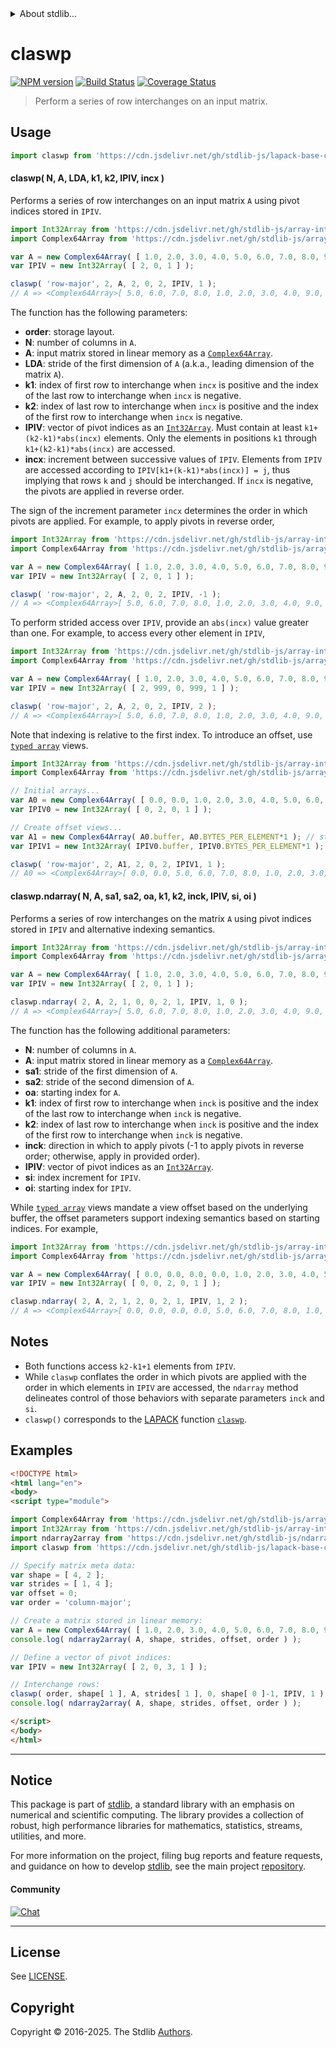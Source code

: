 <!--

@license Apache-2.0

Copyright (c) 2025 The Stdlib Authors.

Licensed under the Apache License, Version 2.0 (the "License");
you may not use this file except in compliance with the License.
You may obtain a copy of the License at

   http://www.apache.org/licenses/LICENSE-2.0

Unless required by applicable law or agreed to in writing, software
distributed under the License is distributed on an "AS IS" BASIS,
WITHOUT WARRANTIES OR CONDITIONS OF ANY KIND, either express or implied.
See the License for the specific language governing permissions and
limitations under the License.

-->


<details>
  <summary>
    About stdlib...
  </summary>
  <p>We believe in a future in which the web is a preferred environment for numerical computation. To help realize this future, we've built stdlib. stdlib is a standard library, with an emphasis on numerical and scientific computation, written in JavaScript (and C) for execution in browsers and in Node.js.</p>
  <p>The library is fully decomposable, being architected in such a way that you can swap out and mix and match APIs and functionality to cater to your exact preferences and use cases.</p>
  <p>When you use stdlib, you can be absolutely certain that you are using the most thorough, rigorous, well-written, studied, documented, tested, measured, and high-quality code out there.</p>
  <p>To join us in bringing numerical computing to the web, get started by checking us out on <a href="https://github.com/stdlib-js/stdlib">GitHub</a>, and please consider <a href="https://opencollective.com/stdlib">financially supporting stdlib</a>. We greatly appreciate your continued support!</p>
</details>

# claswp

[![NPM version][npm-image]][npm-url] [![Build Status][test-image]][test-url] [![Coverage Status][coverage-image]][coverage-url] <!-- [![dependencies][dependencies-image]][dependencies-url] -->

> Perform a series of row interchanges on an input matrix.



<section class="usage">

## Usage

```javascript
import claswp from 'https://cdn.jsdelivr.net/gh/stdlib-js/lapack-base-claswp@esm/index.mjs';
```

#### claswp( N, A, LDA, k1, k2, IPIV, incx )

Performs a series of row interchanges on an input matrix `A` using pivot indices stored in `IPIV`.

<!-- eslint-disable max-len -->

```javascript
import Int32Array from 'https://cdn.jsdelivr.net/gh/stdlib-js/array-int32@esm/index.mjs';
import Complex64Array from 'https://cdn.jsdelivr.net/gh/stdlib-js/array-complex64@esm/index.mjs';

var A = new Complex64Array( [ 1.0, 2.0, 3.0, 4.0, 5.0, 6.0, 7.0, 8.0, 9.0, 10.0, 11.0, 12.0 ] );
var IPIV = new Int32Array( [ 2, 0, 1 ] );

claswp( 'row-major', 2, A, 2, 0, 2, IPIV, 1 );
// A => <Complex64Array>[ 5.0, 6.0, 7.0, 8.0, 1.0, 2.0, 3.0, 4.0, 9.0, 10.0, 11.0, 12.0 ]
```

The function has the following parameters:

-   **order**: storage layout.
-   **N**: number of columns in `A`.
-   **A**: input matrix stored in linear memory as a [`Complex64Array`][@stdlib/array/complex64].
-   **LDA**: stride of the first dimension of `A` (a.k.a., leading dimension of the matrix `A`).
-   **k1**: index of first row to interchange when `incx` is positive and the index of the last row to interchange when `incx` is negative.
-   **k2**: index of last row to interchange when `incx` is positive and the index of the first row to interchange when `incx` is negative.
-   **IPIV**: vector of pivot indices as an [`Int32Array`][@stdlib/array/int32]. Must contain at least `k1+(k2-k1)*abs(incx)` elements. Only the elements in positions `k1` through `k1+(k2-k1)*abs(incx)` are accessed.
-   **incx**: increment between successive values of `IPIV`. Elements from `IPIV` are accessed according to `IPIV[k1+(k-k1)*abs(incx)] = j`, thus implying that rows `k` and `j` should be interchanged. If `incx` is negative, the pivots are applied in reverse order.

The sign of the increment parameter `incx` determines the order in which pivots are applied. For example, to apply pivots in reverse order,

<!-- eslint-disable max-len -->

```javascript
import Int32Array from 'https://cdn.jsdelivr.net/gh/stdlib-js/array-int32@esm/index.mjs';
import Complex64Array from 'https://cdn.jsdelivr.net/gh/stdlib-js/array-complex64@esm/index.mjs';

var A = new Complex64Array( [ 1.0, 2.0, 3.0, 4.0, 5.0, 6.0, 7.0, 8.0, 9.0, 10.0, 11.0, 12.0 ] );
var IPIV = new Int32Array( [ 2, 0, 1 ] );

claswp( 'row-major', 2, A, 2, 0, 2, IPIV, -1 );
// A => <Complex64Array>[ 5.0, 6.0, 7.0, 8.0, 1.0, 2.0, 3.0, 4.0, 9.0, 10.0, 11.0, 12.0 ]
```

To perform strided access over `IPIV`, provide an `abs(incx)` value greater than one. For example, to access every other element in `IPIV`,

<!-- eslint-disable max-len -->

```javascript
import Int32Array from 'https://cdn.jsdelivr.net/gh/stdlib-js/array-int32@esm/index.mjs';
import Complex64Array from 'https://cdn.jsdelivr.net/gh/stdlib-js/array-complex64@esm/index.mjs';

var A = new Complex64Array( [ 1.0, 2.0, 3.0, 4.0, 5.0, 6.0, 7.0, 8.0, 9.0, 10.0, 11.0, 12.0 ] );
var IPIV = new Int32Array( [ 2, 999, 0, 999, 1 ] );

claswp( 'row-major', 2, A, 2, 0, 2, IPIV, 2 );
// A => <Complex64Array>[ 5.0, 6.0, 7.0, 8.0, 1.0, 2.0, 3.0, 4.0, 9.0, 10.0, 11.0, 12.0 ]
```

Note that indexing is relative to the first index. To introduce an offset, use [`typed array`][mdn-typed-array] views.

<!-- eslint-disable stdlib/capitalized-comments, max-len -->

```javascript
import Int32Array from 'https://cdn.jsdelivr.net/gh/stdlib-js/array-int32@esm/index.mjs';
import Complex64Array from 'https://cdn.jsdelivr.net/gh/stdlib-js/array-complex64@esm/index.mjs';

// Initial arrays...
var A0 = new Complex64Array( [ 0.0, 0.0, 1.0, 2.0, 3.0, 4.0, 5.0, 6.0, 7.0, 8.0, 9.0, 10.0, 11.0, 12.0 ] );
var IPIV0 = new Int32Array( [ 0, 2, 0, 1 ] );

// Create offset views...
var A1 = new Complex64Array( A0.buffer, A0.BYTES_PER_ELEMENT*1 ); // start at 2nd element
var IPIV1 = new Int32Array( IPIV0.buffer, IPIV0.BYTES_PER_ELEMENT*1 ); // start at 2nd element

claswp( 'row-major', 2, A1, 2, 0, 2, IPIV1, 1 );
// A0 => <Complex64Array>[ 0.0, 0.0, 5.0, 6.0, 7.0, 8.0, 1.0, 2.0, 3.0, 4.0, 9.0, 10.0, 11.0, 12.0 ]
```

#### claswp.ndarray( N, A, sa1, sa2, oa, k1, k2, inck, IPIV, si, oi )

Performs a series of row interchanges on the matrix `A` using pivot indices stored in `IPIV` and alternative indexing semantics.

<!-- eslint-disable max-len -->

```javascript
import Int32Array from 'https://cdn.jsdelivr.net/gh/stdlib-js/array-int32@esm/index.mjs';
import Complex64Array from 'https://cdn.jsdelivr.net/gh/stdlib-js/array-complex64@esm/index.mjs';

var A = new Complex64Array( [ 1.0, 2.0, 3.0, 4.0, 5.0, 6.0, 7.0, 8.0, 9.0, 10.0, 11.0, 12.0 ] );
var IPIV = new Int32Array( [ 2, 0, 1 ] );

claswp.ndarray( 2, A, 2, 1, 0, 0, 2, 1, IPIV, 1, 0 );
// A => <Complex64Array>[ 5.0, 6.0, 7.0, 8.0, 1.0, 2.0, 3.0, 4.0, 9.0, 10.0, 11.0, 12.0 ]
```

The function has the following additional parameters:

-   **N**: number of columns in `A`.
-   **A**: input matrix stored in linear memory as a [`Complex64Array`][@stdlib/array/complex64].
-   **sa1**: stride of the first dimension of `A`.
-   **sa2**: stride of the second dimension of `A`.
-   **oa**: starting index for `A`.
-   **k1**: index of first row to interchange when `inck` is positive and the index of the last row to interchange when `inck` is negative.
-   **k2**: index of last row to interchange when `inck` is positive and the index of the first row to interchange when `inck` is negative.
-   **inck**: direction in which to apply pivots (-1 to apply pivots in reverse order; otherwise, apply in provided order).
-   **IPIV**: vector of pivot indices as an [`Int32Array`][@stdlib/array/int32].
-   **si**: index increment for `IPIV`.
-   **oi**: starting index for `IPIV`.

While [`typed array`][mdn-typed-array] views mandate a view offset based on the underlying buffer, the offset parameters support indexing semantics based on starting indices. For example,

<!-- eslint-disable max-len -->

```javascript
import Int32Array from 'https://cdn.jsdelivr.net/gh/stdlib-js/array-int32@esm/index.mjs';
import Complex64Array from 'https://cdn.jsdelivr.net/gh/stdlib-js/array-complex64@esm/index.mjs';

var A = new Complex64Array( [ 0.0, 0.0, 0.0, 0.0, 1.0, 2.0, 3.0, 4.0, 5.0, 6.0, 7.0, 8.0, 9.0, 10.0, 11.0, 12.0 ] );
var IPIV = new Int32Array( [ 0, 0, 2, 0, 1 ] );

claswp.ndarray( 2, A, 2, 1, 2, 0, 2, 1, IPIV, 1, 2 );
// A => <Complex64Array>[ 0.0, 0.0, 0.0, 0.0, 5.0, 6.0, 7.0, 8.0, 1.0, 2.0, 3.0, 4.0, 9.0, 10.0, 11.0, 12.0 ]
```

</section>

<!-- /.usage -->

<section class="notes">

## Notes

-   Both functions access `k2-k1+1` elements from `IPIV`.
-   While `claswp` conflates the order in which pivots are applied with the order in which elements in `IPIV` are accessed, the `ndarray` method delineates control of those behaviors with separate parameters `inck` and `si`.
-   `claswp()` corresponds to the [LAPACK][LAPACK] function [`claswp`][lapack-claswp].

</section>

<!-- /.notes -->

<section class="examples">

## Examples

<!-- eslint-disable max-len -->

<!-- eslint no-undef: "error" -->

```html
<!DOCTYPE html>
<html lang="en">
<body>
<script type="module">

import Complex64Array from 'https://cdn.jsdelivr.net/gh/stdlib-js/array-complex64@esm/index.mjs';
import Int32Array from 'https://cdn.jsdelivr.net/gh/stdlib-js/array-int32@esm/index.mjs';
import ndarray2array from 'https://cdn.jsdelivr.net/gh/stdlib-js/ndarray-base-to-array@esm/index.mjs';
import claswp from 'https://cdn.jsdelivr.net/gh/stdlib-js/lapack-base-claswp@esm/index.mjs';

// Specify matrix meta data:
var shape = [ 4, 2 ];
var strides = [ 1, 4 ];
var offset = 0;
var order = 'column-major';

// Create a matrix stored in linear memory:
var A = new Complex64Array( [ 1.0, 2.0, 3.0, 4.0, 5.0, 6.0, 7.0, 8.0, 9.0, 10.0, 11.0, 12.0, 13.0, 14.0, 15.0, 16.0 ] );
console.log( ndarray2array( A, shape, strides, offset, order ) );

// Define a vector of pivot indices:
var IPIV = new Int32Array( [ 2, 0, 3, 1 ] );

// Interchange rows:
claswp( order, shape[ 1 ], A, strides[ 1 ], 0, shape[ 0 ]-1, IPIV, 1 );
console.log( ndarray2array( A, shape, strides, offset, order ) );

</script>
</body>
</html>
```

</section>

<!-- /.examples -->

<!-- C interface documentation. -->



<!-- Section for related `stdlib` packages. Do not manually edit this section, as it is automatically populated. -->

<section class="related">

</section>

<!-- /.related -->

<!-- Section for all links. Make sure to keep an empty line after the `section` element and another before the `/section` close. -->


<section class="main-repo" >

* * *

## Notice

This package is part of [stdlib][stdlib], a standard library with an emphasis on numerical and scientific computing. The library provides a collection of robust, high performance libraries for mathematics, statistics, streams, utilities, and more.

For more information on the project, filing bug reports and feature requests, and guidance on how to develop [stdlib][stdlib], see the main project [repository][stdlib].

#### Community

[![Chat][chat-image]][chat-url]

---

## License

See [LICENSE][stdlib-license].


## Copyright

Copyright &copy; 2016-2025. The Stdlib [Authors][stdlib-authors].

</section>

<!-- /.stdlib -->

<!-- Section for all links. Make sure to keep an empty line after the `section` element and another before the `/section` close. -->

<section class="links">

[npm-image]: http://img.shields.io/npm/v/@stdlib/lapack-base-claswp.svg
[npm-url]: https://npmjs.org/package/@stdlib/lapack-base-claswp

[test-image]: https://github.com/stdlib-js/lapack-base-claswp/actions/workflows/test.yml/badge.svg?branch=main
[test-url]: https://github.com/stdlib-js/lapack-base-claswp/actions/workflows/test.yml?query=branch:main

[coverage-image]: https://img.shields.io/codecov/c/github/stdlib-js/lapack-base-claswp/main.svg
[coverage-url]: https://codecov.io/github/stdlib-js/lapack-base-claswp?branch=main

<!--

[dependencies-image]: https://img.shields.io/david/stdlib-js/lapack-base-claswp.svg
[dependencies-url]: https://david-dm.org/stdlib-js/lapack-base-claswp/main

-->

[chat-image]: https://img.shields.io/gitter/room/stdlib-js/stdlib.svg
[chat-url]: https://app.gitter.im/#/room/#stdlib-js_stdlib:gitter.im

[stdlib]: https://github.com/stdlib-js/stdlib

[stdlib-authors]: https://github.com/stdlib-js/stdlib/graphs/contributors

[umd]: https://github.com/umdjs/umd
[es-module]: https://developer.mozilla.org/en-US/docs/Web/JavaScript/Guide/Modules

[deno-url]: https://github.com/stdlib-js/lapack-base-claswp/tree/deno
[deno-readme]: https://github.com/stdlib-js/lapack-base-claswp/blob/deno/README.md
[umd-url]: https://github.com/stdlib-js/lapack-base-claswp/tree/umd
[umd-readme]: https://github.com/stdlib-js/lapack-base-claswp/blob/umd/README.md
[esm-url]: https://github.com/stdlib-js/lapack-base-claswp/tree/esm
[esm-readme]: https://github.com/stdlib-js/lapack-base-claswp/blob/esm/README.md
[branches-url]: https://github.com/stdlib-js/lapack-base-claswp/blob/main/branches.md

[stdlib-license]: https://raw.githubusercontent.com/stdlib-js/lapack-base-claswp/main/LICENSE

[lapack]: https://www.netlib.org/lapack/explore-html/

[lapack-claswp]: https://www.netlib.org/lapack/explore-html/d1/d7e/group__laswp_ga9171d769b6ff8099934a845677e336b1.html

[@stdlib/array/complex64]: https://github.com/stdlib-js/array-complex64/tree/esm

[@stdlib/array/int32]: https://github.com/stdlib-js/array-int32/tree/esm

[mdn-typed-array]: https://developer.mozilla.org/en-US/docs/Web/JavaScript/Reference/Global_Objects/TypedArray

</section>

<!-- /.links -->
